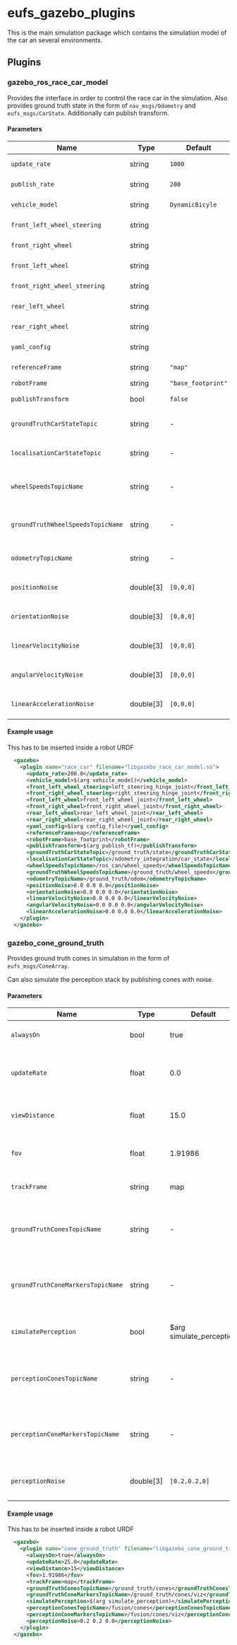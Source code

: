 
# eufs_gazebo_plugins

This is the main simulation package which contains the simulation model of the car an several environments.

## Plugins

### gazebo_ros_race_car_model

Provides the interface in order to control the race car in the simulation.
Also provides ground truth state in the form of `nav_msgs/Odometry` and  
`eufs_msgs/CarState`. Additionally can publish transform.

#### Parameters

| Name | Type | Default | Purpose |
| ----- | ---- |  ------ | ------- |
| `update_rate`                | string    | `1000`             | The update rate of the vehicle model. |
| `publish_rate`               | string    | `200`              | The rate to publish messages of the vehicle model. |
| `vehicle_model`              | string    | `DynamicBicyle`    | The vehicle model class to use for the race car. |
| `front_left_wheel_steering`  | string    |                    | Required parameter. The name of the front left  steering wheel joint. |
| `front_right_wheel`          | string    |                    | Required parameter. The name of the front right steering wheel joint. |
| `front_left_wheel`           | string    |                    | Required parameter. The name of the front left  wheel joint. |
| `front_right_wheel_steering` | string    |                    | Required parameter. The name of the front right wheel joint. |
| `rear_left_wheel`            | string    |                    | Required parameter. The name of the rear  left  wheel joint. |
| `rear_right_wheel`           | string    |                    | Required parameter. The name of the rear  right wheel joint. |
| `yaml_config`                | string    |                    | Required parameter. The path to the config file describing the car. |
| `referenceFrame`             | string    | `"map"`            | The tf frame in which to publish data. |
| `robotFrame`                 | string    | `"base_footprint"` | The tf frame of the robot. |
| `publishTransform`           | bool      | `false`            | Whether or not the tf of the car should be published |
| `groundTruthCarStateTopic`   | string    | -                  | Required parameter. The topic in which to publish the ground truth eufs_msgs/CarState message. |
| `localisationCarStateTopic`  | string    | -                  | Required parameter. The topic in which to publish the eufs_msgs/CarState message. |
| `wheelSpeedsTopicName`       | string    | -                  | Required parameter. The topic in which to publish the eufs_msgs/WheelSpeedsStamped message. |
| `groundTruthWheelSpeedsTopicName` | string | -                | Required parameter. The topic in which to publish the ground truth eufs_msgs/WheelSpeedsStamped message | 
| `odometryTopicName`          | string    | -                  | Required parameter. The topic in which to publish the nav_msgs/Odometry message. |
| `positionNoise`              | double[3] | `[0,0,0]`          | Position noise.            Inducted in the position fields and in the covariance. ([x, y, z]) |
| `orientationNoise`           | double[3] | `[0,0,0]`          | Orientation noise.         Inducted in the position fields and in the covariance. ([yaw, pitch, roll]) |
| `linearVelocityNoise`        | double[3] | `[0,0,0]`          | Linear velocity noise.     Inducted in the position fields and in the covariance. ([x, y, z]) |
| `angularVelocityNoise`       | double[3] | `[0,0,0]`          | Angular velocity noise.    Inducted in the position fields and in the covariance. ([x, y, z]) |
| `linearAccelerationNoise`    | double[3] | `[0,0,0]`          | Linear acceleration noise. Inducted in the position fields and in the covariance. ([x, y, z]) |

#### Example usage

This has to be inserted inside a robot URDF

```xml
  <gazebo>
    <plugin name="race_car" filename="libgazebo_race_car_model.so">
      <update_rate>200.0</update_rate>
      <vehicle_model>$(arg vehicle_model)</vehicle_model>
      <front_left_wheel_steering>left_steering_hinge_joint</front_left_wheel_steering>
      <front_right_wheel_steering>right_steering_hinge_joint</front_right_wheel_steering>
      <front_left_wheel>front_left_wheel_joint</front_left_wheel>
      <front_right_wheel>front_right_wheel_joint</front_right_wheel>
      <rear_left_wheel>rear_left_wheel_joint</rear_left_wheel>
      <rear_right_wheel>rear_right_wheel_joint</rear_right_wheel>
      <yaml_config>$(arg config_file)</yaml_config>
      <referenceFrame>map</referenceFrame>
      <robotFrame>base_footprint</robotFrame>
      <publishTransform>$(arg publish_tf)</publishTransform>
      <groundTruthCarStateTopic>/ground_truth/state</groundTruthCarStateTopic>
      <localisationCarStateTopic>/odometry_integration/car_state</localisationCarStateTopic>
      <wheelSpeedsTopicName>/ros_can/wheel_speeds</wheelSpeedsTopicName>
      <groundTruthWheelSpeedsTopicName>/ground_truth/wheel_speeds</groundTruthWheelSpeedsTopicName>
      <odometryTopicName>/ground_truth/odom</odometryTopicName>
      <positionNoise>0.0 0.0 0.0</positionNoise>
      <orientationNoise>0.0 0.0 0.0</orientationNoise>
      <linearVelocityNoise>0.0 0.0 0.0</linearVelocityNoise>
      <angularVelocityNoise>0.0 0.0 0.0</angularVelocityNoise>
      <linearAccelerationNoise>0.0 0.0 0.0</linearAccelerationNoise>
    </plugin>
  </gazebo>
```

### gazebo_cone_ground_truth

Provides ground truth cones in simulation in the form of `eufs_msgs/ConeArray`.

Can also simulate the perception stack by publishing cones with noise.

#### Parameters

| Name | Type | Default | Purpose |
| ----- | ---- |  ------ | ------- |
| `alwaysOn`                        | bool      | true                     | Should Gazebo always invoke this plugin?  |
| `updateRate`                      | float     | 0.0                      | The rate at which this plugin publishes data. Default is as fast as possible. |
| `viewDistance`                    | float     | 15.0                     | Distance from the car within which cones will be published |
| `fov`                             | float     | 1.91986                  | Angle in front of the car within which the cones will be published |
| `trackFrame`                      | string    | map                      | The tf frame in which to publish the track. |
| `groundTruthConesTopicName`       | string    | -                        | Required parameter. The topic in which to publish the eufs_msgs/CarState message. |
| `groundTruthConeMarkersTopicName` | string    | -                        | Required parameter. The topic in which to publish the eufs_msgs/CarState message. |
| `simulatePerception`              | bool      | $arg simulate_perception | Should cones be published to the perception cones topic |
| `perceptionConesTopicName`        | string    | -                        | Required parameter. The topic in which to publish the eufs_msgs/CarState message. |
| `perceptionConeMarkersTopicName`  | string    | -                        | Required parameter. The topic in which to publish the eufs_msgs/CarState message. |
| `perceptionNoise`                 | double[3] | `[0.2,0.2,0]`            | Noise of the cones published to the perception cones topic |

#### Example usage

This has to be inserted inside a robot URDF

```xml
  <gazebo>
    <plugin name="cone_ground_truth" filename="libgazebo_cone_ground_truth.so">
      <alwaysOn>true</alwaysOn>
      <updateRate>25.0</updateRate>
      <viewDistance>15</viewDistance>
      <fov>1.91986</fov>
      <trackFrame>map</trackFrame>
      <groundTruthConesTopicName>/ground_truth/cones</groundTruthConesTopicName>
      <groundTruthConeMarkersTopicName>/ground_truth/cones/viz</groundTruthConeMarkersTopicName>
      <simulatePerception>$(arg simulate_perception)</simulatePerception>
      <perceptionConesTopicName>/fusion/cones</perceptionConesTopicName>
      <perceptionConeMarkersTopicName>/fusion/cones/viz</perceptionConeMarkersTopicName>
      <perceptionNoise>0.2 0.2 0.0</perceptionNoise>
    </plugin>
  </gazebo>
```
